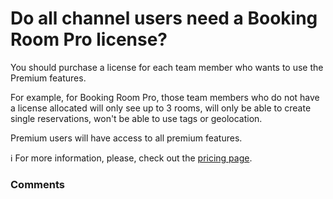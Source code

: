 # Do all channel users need a Booking Room Pro license?

<p class="no-margin">You should purchase a license for each team member who wants to use the Premium features.  </p>
<p class="no-margin">For example, for Booking Room Pro, those team members who do not have a license allocated will only see up to 3 rooms, will only be able to create single reservations, won't be able to use tags or geolocation.  </p>
<p class="no-margin"></p>
<p class="no-margin">Premium users will have access to all premium features.  </p>
<p class="no-margin"></p>
<p class="no-margin">ℹ️ For more information, please, check out the <a href="https://app.intercom.com/" target="_blank" class="intercom-content-link">pricing page</a>.  </p>

### Comments

<Commentaire />